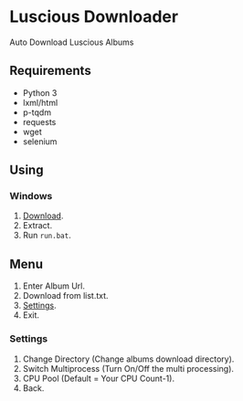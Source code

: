 # Luscious Downloader
Auto Download Luscious Albums

## Requirements
* Python 3
* lxml/html
* p-tqdm
* requests 
* wget
* selenium
## Using
### Windows
1. [Download](https://github.com/Lucas8x/luscious-downloader/archive/master.zip).
2. Extract.
3. Run `run.bat`.

## Menu
1. Enter Album Url.
2. Download from list.txt.
3. [Settings](#settings).
0. Exit.

### Settings
1. Change Directory (Change albums download directory).
2. Switch Multiprocess (Turn On/Off the multi processing).
3. CPU Pool (Default = Your CPU Count-1).
0. Back.

